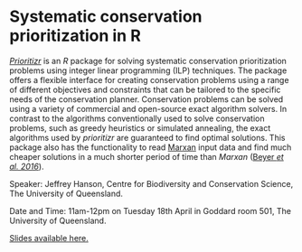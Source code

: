 # Systematic conservation prioritization in R

[_Prioritizr_](https://prioritizr.github.io/prioritizr/) is an _R_ package for solving systematic conservation prioritization problems using integer linear programming (ILP) techniques. The package offers a flexible interface for creating conservation problems using a range of different objectives and constraints that can be tailored to the specific needs of the conservation planner. Conservation problems can be solved using a variety of commercial and open-source exact algorithm solvers. In contrast to the algorithms conventionally used to solve conservation problems, such as greedy heuristics or simulated annealing, the exact algorithms used by _prioritizr_ are guaranteed to find optimal solutions. This package also has the functionality to read [Marxan](http://marxan.net/) input data and find much cheaper solutions in a much shorter period of time than _Marxan_ ([Beyer _et al. 2016_](http://marxan.net/downloads/papers/beyer_etal_2015.pdf)).

Speaker: Jeffrey Hanson, Centre for Biodiversity and Conservation Science, The University of Queensland.

Date and Time: 11am-12pm on Tuesday 18th April in Goddard room 501, The University of Queensland.

[Slides available here.](https://rawgit.com/prioritizr/teaching/master/cbcs-seminar/slides.html#1)
